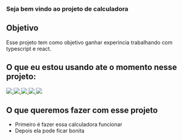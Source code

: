 ### Seja bem vindo ao projeto de calculadora

## Objetivo
<p>
 Esse projeto tem como objetivo ganhar experincia trabalhando com typescript e react.
</p>

## O que eu estou usando ate o momento nesse projeto:

<p>
<a href="https://github.com/Mar-io20/calculadora-ts">
<img src="https://img.shields.io/badge/HTML5-E34F26?style=for-the-badge&logo=html5&logoColor=white"/>
<img src="https://img.shields.io/badge/CSS3-1572B6?style=for-the-badge&logo=css3&logoColor=white"/>
<img src="https://img.shields.io/npm/types/typescript?label=%20&style=for-the-badge"/>
<img src="https://img.shields.io/badge/React-20232A?style=for-the-badge&logo=react&logoColor=61DAFB"/>
<img src="https://img.shields.io/badge/figma-5f27cd?style=for-the-badge&logo=figma&logoColor=white"/>
</a>
 </p>

## O que queremos fazer com esse projeto

- Primeiro  é fazer essa calculadora funcionar
- Depois ela pode ficar bonita
